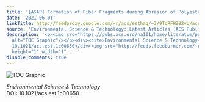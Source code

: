 ```yaml
---
title: '[ASAP] Formation of Fiber Fragments during Abrasion of Polyester Textiles'
date: '2021-06-01'
linkTitle: http://feedproxy.google.com/~r/acs/esthag/~3/9TqRFHZ82vU/acs.est.1c00650
source: 'Environmental Science & Technology: Latest Articles (ACS Publications)'
description: '<p><img src="https://pubs.acs.org/na101/home/literatum/publisher/achs/journals/content/esthag/0/esthag.ahead-of-print/acs.est.1c00650/20210601/images/medium/es1c00650_0005.gif"
  alt="TOC Graphic"/></p><div><cite>Environmental Science & Technology</cite></div><div>DOI:
  10.1021/acs.est.1c00650</div><img src="http://feeds.feedburner.com/~r/acs/esthag/~4/9TqRFHZ82vU"
  height="1" width="1" ...'
disable_comments: true
---
```

<p><img src="https://pubs.acs.org/na101/home/literatum/publisher/achs/journals/content/esthag/0/esthag.ahead-of-print/acs.est.1c00650/20210601/images/medium/es1c00650_0005.gif" alt="TOC Graphic"/></p><div><cite>Environmental Science & Technology</cite></div><div>DOI: 10.1021/acs.est.1c00650</div><img src="http://feeds.feedburner.com/~r/acs/esthag/~4/9TqRFHZ82vU" height="1" width="1" ...